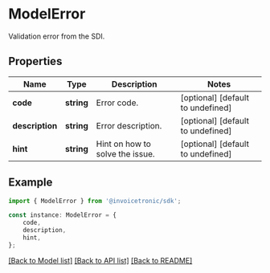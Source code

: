 # ModelError

Validation error from the SDI.

## Properties

Name | Type | Description | Notes
------------ | ------------- | ------------- | -------------
**code** | **string** | Error code. | [optional] [default to undefined]
**description** | **string** | Error description. | [optional] [default to undefined]
**hint** | **string** | Hint on how to solve the issue. | [optional] [default to undefined]

## Example

```typescript
import { ModelError } from '@invoicetronic/sdk';

const instance: ModelError = {
    code,
    description,
    hint,
};
```

[[Back to Model list]](../README.md#documentation-for-models) [[Back to API list]](../README.md#documentation-for-api-endpoints) [[Back to README]](../README.md)

